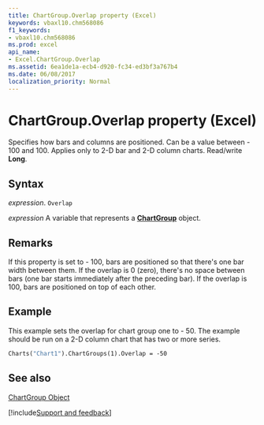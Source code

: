 ```yaml
---
title: ChartGroup.Overlap property (Excel)
keywords: vbaxl10.chm568086
f1_keywords:
- vbaxl10.chm568086
ms.prod: excel
api_name:
- Excel.ChartGroup.Overlap
ms.assetid: 6ea1de1a-ecb4-d920-fc34-ed3bf3a767b4
ms.date: 06/08/2017
localization_priority: Normal
---
```



# ChartGroup.Overlap property (Excel)

Specifies how bars and columns are positioned. Can be a value between - 100 and 100. Applies only to 2-D bar and 2-D column charts. Read/write  **Long**.


## Syntax

_expression_. `Overlap`

_expression_ A variable that represents a **[ChartGroup](Excel.ChartGroup(object).md)** object.


## Remarks

If this property is set to - 100, bars are positioned so that there's one bar width between them. If the overlap is 0 (zero), there's no space between bars (one bar starts immediately after the preceding bar). If the overlap is 100, bars are positioned on top of each other.


## Example

This example sets the overlap for chart group one to - 50. The example should be run on a 2-D column chart that has two or more series.


```vb
Charts("Chart1").ChartGroups(1).Overlap = -50
```


## See also


[ChartGroup Object](Excel.ChartGroup(object).md)

[!include[Support and feedback](~/includes/feedback-boilerplate.md)]